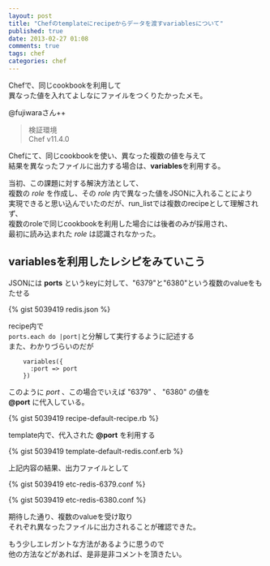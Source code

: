 ```yaml
---
layout: post
title: "Chefのtemplateにrecipeからデータを渡すvariablesについて"
published: true
date: 2013-02-27 01:08
comments: true
tags: chef
categories: chef
---
```


Chefで、同じcookbookを利用して  
異なった値を入れてよしなにファイルをつくりたかったメモ。  

@fujiwaraさん++  

  
> 検証環境  
> Chef v11.4.0  
  

Chefにて、同じcookbookを使い、異なった複数の値を与えて  
結果を異なったファイルに出力する場合は、**variables**を利用する。  
  
当初、この課題に対する解決方法として、  
複数の _role_ を作成し、その *role* 内で異なった値をJSONに入れることにより  
実現できると思い込んでいたのだが、run_listでは複数のrecipeとして理解されず、  
複数のroleで同じcookbookを利用した場合には後者のみが採用され、  
最初に読み込まれた *role* は認識されなかった。  
  
## variablesを利用したレシピをみていこう  
  
JSONには **ports** というkeyに対して、"6379"と"6380"という複数のvalueをもたせる  
  

{% gist 5039419 redis.json %}
  
recipe内で  
`ports.each do |port|`と分解して実行するように記述する  
また、わかりづらいのだが  
  
```  
    variables({  
      :port => port  
    })  
```  
  
このように *port* 、この場合でいえば "6379" 、 "6380" の値を  
**@port** に代入している。  
  

{% gist 5039419 recipe-default-recipe.rb %}

template内で、代入された **@port** を利用する   


{% gist 5039419 template-default-redis.conf.erb %}
  
上記内容の結果、出力ファイルとして  
  
{% gist 5039419 etc-redis-6379.conf %}
  
{% gist 5039419 etc-redis-6380.conf %}
  
期待した通り、複数のvalueを受け取り  
それぞれ異なったファイルに出力されることが確認できた。  

もう少しエレガントな方法があるように思うので  
他の方法などがあれば、是非是非コメントを頂きたい。
